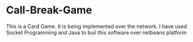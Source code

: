 Call-Break-Game
===============

This is a Card Game. It is being implemented over the network. I have used Socket Programming and Java to buil this software over netbeans platform

